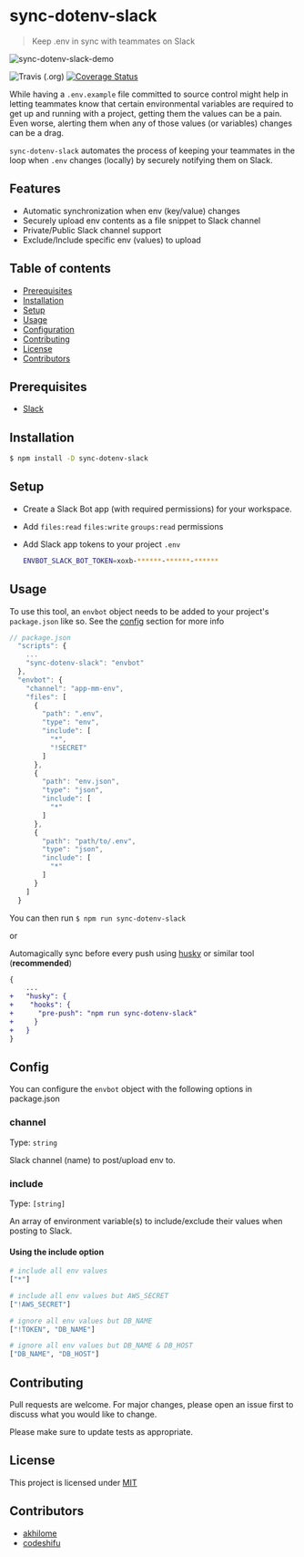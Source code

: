 # sync-dotenv-slack

> Keep .env in sync with teammates on Slack

![sync-dotenv-slack-demo](https://media.giphy.com/media/Xd744GG44wZWXJzdJb/giphy.gif)

![Travis (.org)](https://img.shields.io/travis/codeshifu/sync-dotenv-slack) [![Coverage Status](https://coveralls.io/repos/github/codeshifu/sync-dotenv-slack/badge.svg?branch=master)](https://coveralls.io/github/codeshifu/sync-dotenv-slack?branch=master)

While having a `.env.example` file committed to source control might help in letting teammates know that certain environmental variables are required to get up and running with a project, getting them the values can be a pain. Even worse, alerting them when any of those values (or variables) changes can be a drag.

`sync-dotenv-slack` automates the process of keeping your teammates in the loop when `.env` changes (locally) by securely notifying them on Slack.

## Features

- Automatic synchronization when env (key/value) changes
- Securely upload env contents as a file snippet to Slack channel
- Private/Public Slack channel support
- Exclude/Include specific env (values) to upload

## Table of contents

- [Prerequisites](#prerequisites)
- [Installation](#installation)
- [Setup](#setup)
- [Usage](#usage)
- [Configuration](#config)
- [Contributing](#contributing)
- [License](#license)
- [Contributors](#contributors)

## Prerequisites

- [Slack](https://slack.com/downloads)

## Installation

```sh
$ npm install -D sync-dotenv-slack
```

## Setup

- Create a Slack Bot app (with required permissions) for your workspace.
- Add `files:read` `files:write` `groups:read` permissions
- Add Slack app tokens to your project `.env`

  ```sh
  ENVBOT_SLACK_BOT_TOKEN=xoxb-******-******-******
  ```

## Usage

To use this tool, an `envbot` object needs to be added to your project's `package.json` like so. See the [config](#config) section for more info

```js
// package.json
  "scripts": {
    ...
    "sync-dotenv-slack": "envbot"
  },
  "envbot": {
    "channel": "app-mm-env",
    "files": [
      {
        "path": ".env",
        "type": "env",
        "include": [
          "*",
          "!SECRET"
        ]
      },
      {
        "path": "env.json",
        "type": "json",
        "include": [
          "*"
        ]
      },
      {
        "path": "path/to/.env",
        "type": "json",
        "include": [
          "*"
        ]
      }
    ]
  }
```

You can then run `$ npm run sync-dotenv-slack`

or

Automagically sync before every push using [husky](https://github.com/typicode/husky) or similar tool (**recommended**)

```diff
{
    ...
+   "husky": {
+    "hooks": {
+      "pre-push": "npm run sync-dotenv-slack"
+     }
+   }
}
```

## Config

You can configure the `envbot` object with the following options in package.json

### channel

Type: `string`

Slack channel (name) to post/upload env to.

### include

Type: `[string]`

An array of environment variable(s) to include/exclude their values when posting to Slack.

#### Using the include option

```bash
# include all env values
["*"]

# include all env values but AWS_SECRET
["!AWS_SECRET"]

# ignore all env values but DB_NAME
["!TOKEN", "DB_NAME"]

# ignore all env values but DB_NAME & DB_HOST
["DB_NAME", "DB_HOST"]
```

## Contributing

Pull requests are welcome. For major changes, please open an issue first to discuss what you would like to change.

Please make sure to update tests as appropriate.

## License

This project is licensed under
[MIT](https://github.com/codeshifu/sync-dotenv-slack/blob/master/LICENSE)

## Contributors

- [akhilome](https://github.com/akhilome)
- [codeshifu](https://github.com/codeshifu)
